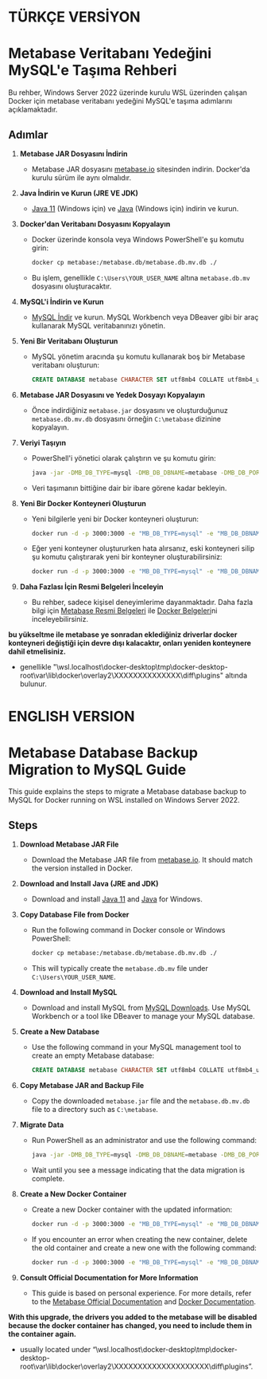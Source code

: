 # TÜRKÇE VERSİYON
# Metabase Veritabanı Yedeğini MySQL'e Taşıma Rehberi

Bu rehber, Windows Server 2022 üzerinde kurulu WSL üzerinden çalışan Docker için metabase veritabanı yedeğini MySQL'e taşıma adımlarını açıklamaktadır.

## Adımlar

1. **Metabase JAR Dosyasını İndirin**
   - Metabase JAR dosyasını [metabase.io](https://www.metabase.com/) sitesinden indirin. Docker'da kurulu sürüm ile aynı olmalıdır.

2. **Java İndirin ve Kurun (JRE VE JDK)**
   - [Java 11](https://www.oracle.com/java/technologies/downloads/#java11-windows) (Windows için) ve [Java](https://www.java.com/tr/download/) (Windows için) indirin ve kurun.

3. **Docker'dan Veritabanı Dosyasını Kopyalayın**
   - Docker üzerinde konsola veya Windows PowerShell'e şu komutu girin:
     ```bash
     docker cp metabase:/metabase.db/metabase.db.mv.db ./
     ```
   - Bu işlem, genellikle `C:\Users\YOUR_USER_NAME` altına `metabase.db.mv` dosyasını oluşturacaktır.

4. **MySQL'i İndirin ve Kurun**
   - [MySQL İndir](https://dev.mysql.com/downloads/installer/) ve kurun. MySQL Workbench veya DBeaver gibi bir araç kullanarak MySQL veritabanınızı yönetin.

5. **Yeni Bir Veritabanı Oluşturun**
   - MySQL yönetim aracında şu komutu kullanarak boş bir Metabase veritabanı oluşturun:
     ```sql
     CREATE DATABASE metabase CHARACTER SET utf8mb4 COLLATE utf8mb4_unicode_ci;
     ```

6. **Metabase JAR Dosyasını ve Yedek Dosyayı Kopyalayın**
   - Önce indirdiğiniz `metabase.jar` dosyasını ve oluşturduğunuz `metabase.db.mv.db` dosyasını örneğin `C:\metabase` dizinine kopyalayın.

7. **Veriyi Taşıyın**
   - PowerShell'i yönetici olarak çalıştırın ve şu komutu girin:
     ```bash
     java -jar -DMB_DB_TYPE=mysql -DMB_DB_DBNAME=metabase -DMB_DB_PORT=3306 -DMB_DB_USER=YOUR_ADMIN_NAME -DMB_DB_PASS=YOUR_PASSWORD metabase.jar load-from-h2 ./metabase.db
     ```
   - Veri taşımanın bittiğine dair bir ibare görene kadar bekleyin.

8. **Yeni Bir Docker Konteyneri Oluşturun**
   - Yeni bilgilerle yeni bir Docker konteyneri oluşturun:
     ```bash
     docker run -d -p 3000:3000 -e "MB_DB_TYPE=mysql" -e "MB_DB_DBNAME=metabase" -e "MB_DB_PORT=3306" -e "MB_DB_USER=YOUR_ADMIN_NAME" -e "MB_DB_PASS=YOUR_PASSWORD" -e "MB_DB_HOST=host.docker.internal" --name metabase2 metabase/metabase
     ```

   - Eğer yeni konteyner oluştururken hata alırsanız, eski konteyneri silip şu komutu çalıştırarak yeni bir konteyner oluşturabilirsiniz:
     ```bash
     docker run -d -p 3000:3000 -e "MB_DB_TYPE=mysql" -e "MB_DB_DBNAME=metabase" -e "MB_DB_PORT=3306" -e "MB_DB_USER=YOUR_ADMIN_NAME" -e "MB_DB_PASS=YOUR_PASSWORD" -e "MB_DB_HOST=host.docker.internal" --name metabase metabase/metabase
     ```

9. **Daha Fazlası İçin Resmi Belgeleri İnceleyin**
   - Bu rehber, sadece kişisel deneyimlerime dayanmaktadır. Daha fazla bilgi için [Metabase Resmi Belgeleri](https://www.metabase.com/docs/) ile [Docker Belgeleri](https://docs.docker.com/)ni inceleyebilirsiniz.

**bu yükseltme ile metabase ye sonradan eklediğiniz driverlar docker konteyneri değiştiği için devre dışı kalacaktır, onları yeniden konteynere dahil etmelisiniz.**
- genellikle "\\wsl.localhost\docker-desktop\tmp\docker-desktop-root\var\lib\docker\overlay2\XXXXXXXXXXXXXX\diff\plugins" altında bulunur.

# ENGLISH VERSION
# Metabase Database Backup Migration to MySQL Guide

This guide explains the steps to migrate a Metabase database backup to MySQL for Docker running on WSL installed on Windows Server 2022.

## Steps

1. **Download Metabase JAR File**
   - Download the Metabase JAR file from [metabase.io](https://www.metabase.com/). It should match the version installed in Docker.

2. **Download and Install Java (JRE and JDK)**
   - Download and install [Java 11](https://www.oracle.com/java/technologies/downloads/#java11-windows) and [Java](https://www.java.com/tr/download/) for Windows.

3. **Copy Database File from Docker**
   - Run the following command in Docker console or Windows PowerShell:
     ```bash
     docker cp metabase:/metabase.db/metabase.db.mv.db ./
     ```
   - This will typically create the `metabase.db.mv` file under `C:\Users\YOUR_USER_NAME`.

4. **Download and Install MySQL**
   - Download and install MySQL from [MySQL Downloads](https://dev.mysql.com/downloads/installer/). Use MySQL Workbench or a tool like DBeaver to manage your MySQL database.

5. **Create a New Database**
   - Use the following command in your MySQL management tool to create an empty Metabase database:
     ```sql
     CREATE DATABASE metabase CHARACTER SET utf8mb4 COLLATE utf8mb4_unicode_ci;
     ```

6. **Copy Metabase JAR and Backup File**
   - Copy the downloaded `metabase.jar` file and the `metabase.db.mv.db` file to a directory such as `C:\metabase`.

7. **Migrate Data**
   - Run PowerShell as an administrator and use the following command:
     ```bash
     java -jar -DMB_DB_TYPE=mysql -DMB_DB_DBNAME=metabase -DMB_DB_PORT=3306 -DMB_DB_USER=YOUR_ADMIN_NAME -DMB_DB_PASS=YOUR_PASSWORD metabase.jar load-from-h2 ./metabase.db
     ```
   - Wait until you see a message indicating that the data migration is complete.

8. **Create a New Docker Container**
   - Create a new Docker container with the updated information:
     ```bash
     docker run -d -p 3000:3000 -e "MB_DB_TYPE=mysql" -e "MB_DB_DBNAME=metabase" -e "MB_DB_PORT=3306" -e "MB_DB_USER=YOUR_ADMIN_NAME" -e "MB_DB_PASS=YOUR_PASSWORD" -e "MB_DB_HOST=host.docker.internal" --name metabase2 metabase/metabase
     ```

   - If you encounter an error when creating the new container, delete the old container and create a new one with the following command:
     ```bash
     docker run -d -p 3000:3000 -e "MB_DB_TYPE=mysql" -e "MB_DB_DBNAME=metabase" -e "MB_DB_PORT=3306" -e "MB_DB_USER=YOUR_ADMIN_NAME" -e "MB_DB_PASS=YOUR_PASSWORD" -e "MB_DB_HOST=host.docker.internal" --name metabase metabase/metabase
     ```

9. **Consult Official Documentation for More Information**
   - This guide is based on personal experience. For more details, refer to the [Metabase Official Documentation](https://www.metabase.com/docs/) and [Docker Documentation](https://docs.docker.com/).
  
**With this upgrade, the drivers you added to the metabase will be disabled because the docker container has changed, you need to include them in the container again.**
- usually located under “\\wsl.localhost\docker-desktop\tmp\docker-desktop-root\var\lib\docker\overlay2\XXXXXXXXXXXXXXXXXXXX\diff\plugins”.
